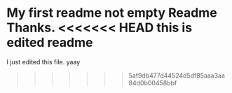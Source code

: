 My first readme
not empty Readme
Thanks.
<<<<<<< HEAD
this is edited readme
=======

I just edited this file.
yaay
>>>>>>> 5af9db477d44524d5df85aaa3aa84d0b00458bbf
